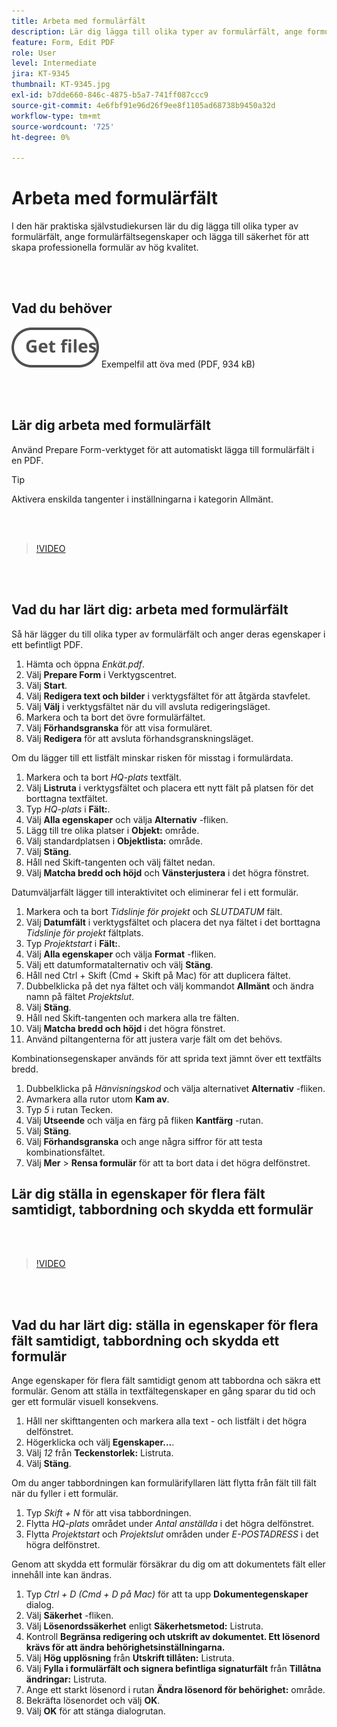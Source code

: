 ```yaml
---
title: Arbeta med formulärfält
description: Lär dig lägga till olika typer av formulärfält, ange formulärfältegenskaper och lägga till säkerhet för att skapa professionella formulär av hög kvalitet
feature: Form, Edit PDF
role: User
level: Intermediate
jira: KT-9345
thumbnail: KT-9345.jpg
exl-id: b7dde660-846c-4875-b5a7-741ff087ccc9
source-git-commit: 4e6fbf91e96d26f9ee8f1105ad68738b9450a32d
workflow-type: tm+mt
source-wordcount: '725'
ht-degree: 0%

---
```


# Arbeta med formulärfält

I den här praktiska självstudiekursen lär du dig lägga till olika typer av formulärfält, ange formulärfältsegenskaper och lägga till säkerhet för att skapa professionella formulär av hög kvalitet.

<br> 

## Vad du behöver

[![Hämta fil](../assets/Getfiles.svg)](../assets/Questionnaire.pdf)
Exempelfil att öva med (PDF, 934 kB)

<br> 

## Lär dig arbeta med formulärfält

Använd Prepare Form-verktyget för att automatiskt lägga till formulärfält i en PDF.

>[!TIP]
>
>Aktivera enskilda tangenter i inställningarna i kategorin Allmänt.

<br> 

>[!VIDEO](https://video.tv.adobe.com/v/340084?quality=12&learn=on&hidetitle=true)

<br> 

## Vad du har lärt dig: arbeta med formulärfält

Så här lägger du till olika typer av formulärfält och anger deras egenskaper i ett befintligt PDF.

1. Hämta och öppna *Enkät.pdf*.
1. Välj **Prepare Form** i Verktygscentret.
1. Välj **Start**.
1. Välj **Redigera text och bilder** i verktygsfältet för att åtgärda stavfelet.
1. Välj **Välj** i verktygsfältet när du vill avsluta redigeringsläget.
1. Markera och ta bort det övre formulärfältet.
1. Välj **Förhandsgranska** för att visa formuläret.
1. Välj **Redigera** för att avsluta förhandsgranskningsläget.

Om du lägger till ett listfält minskar risken för misstag i formulärdata.

1. Markera och ta bort *HQ-plats* textfält.
1. Välj **Listruta** i verktygsfältet och placera ett nytt fält på platsen för det borttagna textfältet.
1. Typ *HQ-plats* i **Fält:**.
1. Välj **Alla egenskaper** och välja **Alternativ** -fliken.
1. Lägg till tre olika platser i **Objekt:** område.
1. Välj standardplatsen i **Objektlista:** område.
1. Välj **Stäng**.
1. Håll ned Skift-tangenten och välj fältet nedan.
1. Välj **Matcha bredd och höjd** och **Vänsterjustera** i det högra fönstret.

Datumväljarfält lägger till interaktivitet och eliminerar fel i ett formulär.

1. Markera och ta bort *Tidslinje för projekt* och *SLUTDATUM* fält.
1. Välj **Datumfält** i verktygsfältet och placera det nya fältet i det borttagna *Tidslinje för projekt* fältplats.
1. Typ *Projektstart* i **Fält:**.
1. Välj **Alla egenskaper** och välja **Format** -fliken.
1. Välj ett datumformatalternativ och välj **Stäng**.
1. Håll ned Ctrl + Skift (Cmd + Skift på Mac) för att duplicera fältet.
1. Dubbelklicka på det nya fältet och välj kommandot **Allmänt** och ändra namn på fältet *Projektslut*.
1. Välj **Stäng**.
1. Håll ned Skift-tangenten och markera alla tre fälten.
1. Välj **Matcha bredd och höjd** i det högra fönstret.
1. Använd piltangenterna för att justera varje fält om det behövs.

Kombinationsegenskaper används för att sprida text jämnt över ett textfälts bredd.

1. Dubbelklicka på *Hänvisningskod* och välja alternativet **Alternativ** -fliken.
1. Avmarkera alla rutor utom **Kam av**.
1. Typ *5* i rutan Tecken.
1. Välj **Utseende** och välja en färg på fliken **Kantfärg** -rutan.
1. Välj **Stäng**.
1. Välj **Förhandsgranska** och ange några siffror för att testa kombinationsfältet.
1. Välj **Mer** > **Rensa formulär** för att ta bort data i det högra delfönstret.

## Lär dig ställa in egenskaper för flera fält samtidigt, tabbordning och skydda ett formulär

<br> 

>[!VIDEO](https://video.tv.adobe.com/v/340096?hidetitle=true)

<br> 

## Vad du har lärt dig: ställa in egenskaper för flera fält samtidigt, tabbordning och skydda ett formulär

Ange egenskaper för flera fält samtidigt genom att tabbordna och säkra ett formulär. Genom att ställa in textfältegenskaper en gång sparar du tid och ger ett formulär visuell konsekvens.

1. Håll ner skifttangenten och markera alla text - och listfält i det högra delfönstret.
1. Högerklicka och välj **Egenskaper...**.
1. Välj *12* från **Teckenstorlek:** Listruta.
1. Välj **Stäng**.

Om du anger tabbordningen kan formulärifyllaren lätt flytta från fält till fält när du fyller i ett formulär.

1. Typ *Skift + N* för att visa tabbordningen.
1. Flytta *HQ-plats* området under *Antal anställda* i det högra delfönstret.
1. Flytta *Projektstart* och *Projektslut* områden under *E-POSTADRESS* i det högra delfönstret.

Genom att skydda ett formulär försäkrar du dig om att dokumentets fält eller innehåll inte kan ändras.

1. Typ *Ctrl + D (Cmd + D på Mac)* för att ta upp **Dokumentegenskaper** dialog.
1. Välj **Säkerhet** -fliken.
1. Välj **Lösenordssäkerhet** enligt **Säkerhetsmetod:** Listruta.
1. Kontroll **Begränsa redigering och utskrift av dokumentet. Ett lösenord krävs för att ändra behörighetsinställningarna.**
1. Välj **Hög upplösning** från **Utskrift tillåten:** Listruta.
1. Välj **Fylla i formulärfält och signera befintliga signaturfält** från **Tillåtna ändringar:** Listruta.
1. Ange ett starkt lösenord i rutan **Ändra lösenord för behörighet:** område.
1. Bekräfta lösenordet och välj **OK**.
1. Välj **OK** för att stänga dialogrutan.

